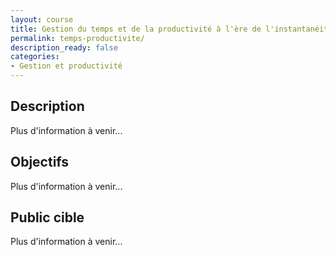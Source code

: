 ```yaml
---
layout: course
title: Gestion du temps et de la productivité à l'ère de l'instantanéité et du numérique
permalink: temps-productivite/
description_ready: false
categories:
- Gestion et productivité
---
```

## Description
Plus d'information à venir...

## Objectifs
Plus d'information à venir...

## Public cible
Plus d'information à venir...
